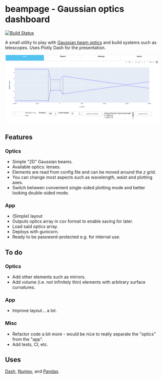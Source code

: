 # beampage - Gaussian optics dashboard

[![Build Status](https://app.travis-ci.com/hwikmark/beampage.svg?branch=main)](https://app.travis-ci.com/hwikmark/beampage)

A small utility to play with [Gaussian beam optics](https://en.wikipedia.org/wiki/Gaussian_beam) and build systems such as telescopes. Uses Plotly Dash for the presentation.

![A screenshot of the app](assets/screenshot.png)

## Features
### Optics
* Simple "2D" Gaussian beams.
* Available optics: lenses.
* Elements are read from config file and can be moved around the _z_ grid.
* You can change most aspects such as wavelength, waist and plotting axes.
* Switch between convenient single-sided plotting mode and better looking double-sided mode.

### App
* (Simple) layout
* Outputs optics array in csv format to enable saving for later.
* Load said optics array.
* Deploys with gunicorn.
* Ready to be password-protected e.g. for internal use.

## To do

### Optics
* Add other elements such as mirrors.
* Add volume (i.e. not infinitely thin) elements with arbitrary surface curvatures.

### App
* Improve layout... a lot.

### Misc
* Refactor code a bit more - would be nice to really separate the "optics" from the "app".
* Add tests, CI, etc.

## Uses
[Dash](http://dash.plotly.com/),
[Numpy](https://numpy.org/), and
[Pandas](https://pandas.pydata.org/).
